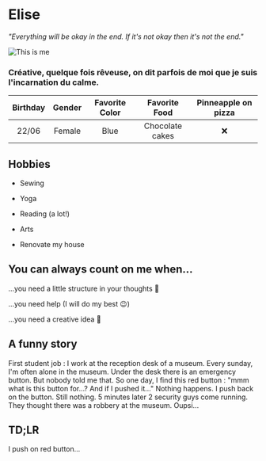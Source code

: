 # Elise

*"Everything will be okay in the end. If it's not okay then it's not the end."*


![This is me](https://media-exp1.licdn.com/dms/image/C5603AQGgw4KhKUZePQ/profile-displayphoto-shrink_800_800/0/1517034538168?e=1649289600&v=beta&t=fmXGHvIZ6w2_uOopIpqgJLAHnDHJUaky2QwnqoHBDdE)

### Créative, quelque fois rêveuse, on dit parfois de moi que je suis l'incarnation du calme.

|Birthday|Gender|Favorite Color|Favorite Food|Pinneapple on pizza|
|:-:|:-:|:-:|:-:|:-:|
|22/06|Female|Blue|Chocolate cakes|:x:|

## Hobbies
* Sewing

* Yoga

* Reading (a lot!)

* Arts

* Renovate my house

## You can always count on me when...

...you need a little structure in your thoughts :bookmark_tabs:

...you need help (I will do my best :wink:)

...you need a creative idea :art:

## A funny story

First student job : I work at the reception desk of a museum. Every sunday, I'm often alone in the museum. Under the desk there is an emergency button. But nobody told me that. So one day, I find this red button : "mmm what is this button for...? And if I pushed it..." Nothing happens. I push back on the button. Still nothing. 5 minutes later 2 security guys come running. They thought there was a robbery at the museum. Oupsi...

## TD;LR

I push on red button...
  
